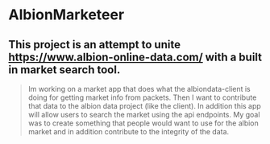 # AlbionMarketeer

## This project is an attempt to unite https://www.albion-online-data.com/ with a built in market search tool.

> Im working on a market app that does what the albiondata-client is doing for getting market info from packets. Then I want to contribute that data to the albion data project (like the client). In addition this app will allow users to search the market using the api endpoints. My goal was to create something that people would want to use for the albion market and in addition contribute to the integrity of the data.
